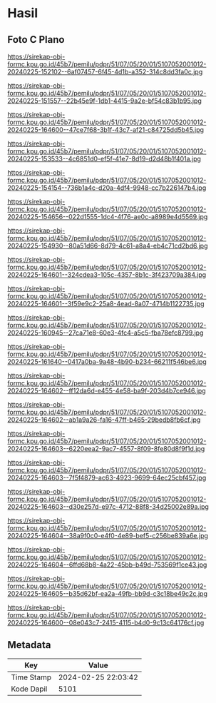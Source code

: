 # Hasil

## Foto C Plano

https://sirekap-obj-formc.kpu.go.id/45b7/pemilu/pdpr/51/07/05/20/01/5107052001012-20240225-152102--6af07457-6f45-4d1b-a352-314c8dd3fa0c.jpg

https://sirekap-obj-formc.kpu.go.id/45b7/pemilu/pdpr/51/07/05/20/01/5107052001012-20240225-151557--22b45e9f-1db1-4415-9a2e-bf54c83b1b95.jpg

https://sirekap-obj-formc.kpu.go.id/45b7/pemilu/pdpr/51/07/05/20/01/5107052001012-20240225-164600--47ce7f68-3b1f-43c7-af21-c84725dd5b45.jpg

https://sirekap-obj-formc.kpu.go.id/45b7/pemilu/pdpr/51/07/05/20/01/5107052001012-20240225-153533--4c6851d0-ef5f-41e7-8d19-d2d48b1f401a.jpg

https://sirekap-obj-formc.kpu.go.id/45b7/pemilu/pdpr/51/07/05/20/01/5107052001012-20240225-154154--736b1a4c-d20a-4df4-9948-cc7b226147b4.jpg

https://sirekap-obj-formc.kpu.go.id/45b7/pemilu/pdpr/51/07/05/20/01/5107052001012-20240225-154656--022d1555-1dc4-4f76-ae0c-a8989e4d5569.jpg

https://sirekap-obj-formc.kpu.go.id/45b7/pemilu/pdpr/51/07/05/20/01/5107052001012-20240225-154930--80a51d66-8d79-4c61-a8a4-eb4c71cd2bd6.jpg

https://sirekap-obj-formc.kpu.go.id/45b7/pemilu/pdpr/51/07/05/20/01/5107052001012-20240225-164601--324cdea3-105c-4357-8b1c-3f423709a384.jpg

https://sirekap-obj-formc.kpu.go.id/45b7/pemilu/pdpr/51/07/05/20/01/5107052001012-20240225-164601--3f59e9c2-25a8-4ead-8a07-4714b1122735.jpg

https://sirekap-obj-formc.kpu.go.id/45b7/pemilu/pdpr/51/07/05/20/01/5107052001012-20240225-160945--27ca71e8-60e3-4fc4-a5c5-fba78efc8799.jpg

https://sirekap-obj-formc.kpu.go.id/45b7/pemilu/pdpr/51/07/05/20/01/5107052001012-20240225-161640--0417a0ba-9a48-4b90-b234-66211f546be6.jpg

https://sirekap-obj-formc.kpu.go.id/45b7/pemilu/pdpr/51/07/05/20/01/5107052001012-20240225-164602--ff12da6d-e455-4e58-ba9f-203d4b7ce946.jpg

https://sirekap-obj-formc.kpu.go.id/45b7/pemilu/pdpr/51/07/05/20/01/5107052001012-20240225-164602--ab1a9a26-fa16-47ff-b465-29bedb8fb6cf.jpg

https://sirekap-obj-formc.kpu.go.id/45b7/pemilu/pdpr/51/07/05/20/01/5107052001012-20240225-164603--6220eea2-9ac7-4557-8f09-8fe80d8f9f1d.jpg

https://sirekap-obj-formc.kpu.go.id/45b7/pemilu/pdpr/51/07/05/20/01/5107052001012-20240225-164603--7f5f4879-ac63-4923-9699-64ec25cbf457.jpg

https://sirekap-obj-formc.kpu.go.id/45b7/pemilu/pdpr/51/07/05/20/01/5107052001012-20240225-164603--d30e257d-e97c-4712-88f8-34d25002e89a.jpg

https://sirekap-obj-formc.kpu.go.id/45b7/pemilu/pdpr/51/07/05/20/01/5107052001012-20240225-164604--38a9f0c0-e4f0-4e89-bef5-c256be839a6e.jpg

https://sirekap-obj-formc.kpu.go.id/45b7/pemilu/pdpr/51/07/05/20/01/5107052001012-20240225-164604--6ffd68b8-4a22-45bb-b49d-753569f1ce43.jpg

https://sirekap-obj-formc.kpu.go.id/45b7/pemilu/pdpr/51/07/05/20/01/5107052001012-20240225-164605--b35d62bf-ea2a-49fb-bb9d-c3c18be49c2c.jpg

https://sirekap-obj-formc.kpu.go.id/45b7/pemilu/pdpr/51/07/05/20/01/5107052001012-20240225-164600--08e043c7-2415-4115-b4d0-9c13c64176cf.jpg


## Metadata

| Key        | Value               |
| ---------- | ------------------- |
| Time Stamp | 2024-02-25 22:03:42 |
| Kode Dapil | 5101                |




